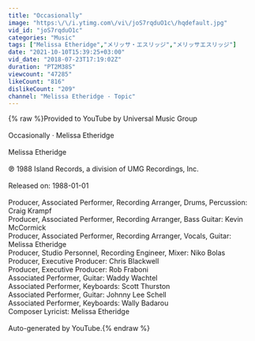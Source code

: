 ```yaml
---
title: "Occasionally"
image: "https:\/\/i.ytimg.com\/vi\/joS7rqduO1c\/hqdefault.jpg"
vid_id: "joS7rqduO1c"
categories: "Music"
tags: ["Melissa Etheridge","メリッサ・エスリッジ","メリッサエスリッジ"]
date: "2021-10-10T15:39:25+03:00"
vid_date: "2018-07-23T17:19:02Z"
duration: "PT2M38S"
viewcount: "47285"
likeCount: "816"
dislikeCount: "209"
channel: "Melissa Etheridge - Topic"
---
```

{% raw %}Provided to YouTube by Universal Music Group<br /><br />Occasionally · Melissa Etheridge<br /><br />Melissa Etheridge<br /><br />℗ 1988 Island Records, a division of UMG Recordings, Inc.<br /><br />Released on: 1988-01-01<br /><br />Producer, Associated  Performer, Recording  Arranger, Drums, Percussion: Craig Krampf<br />Producer, Associated  Performer, Recording  Arranger, Bass  Guitar: Kevin McCormick<br />Producer, Associated  Performer, Recording  Arranger, Vocals, Guitar: Melissa Etheridge<br />Producer, Studio  Personnel, Recording  Engineer, Mixer: Niko Bolas<br />Producer, Executive  Producer: Chris Blackwell<br />Producer, Executive  Producer: Rob Fraboni<br />Associated  Performer, Guitar: Waddy Wachtel<br />Associated  Performer, Keyboards: Scott Thurston<br />Associated  Performer, Guitar: Johnny Lee Schell<br />Associated  Performer, Keyboards: Wally Badarou<br />Composer  Lyricist: Melissa Etheridge<br /><br />Auto-generated by YouTube.{% endraw %}
